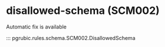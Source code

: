 # disallowed-schema (SCM002)

Automatic fix is available

::: pgrubic.rules.schema.SCM002.DisallowedSchema

